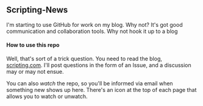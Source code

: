 ## Scripting-News

I'm starting to use GitHub for work on my blog. Why not? It's got good communication and collaboration tools. Why not hook it up to a blog

#### How to use this repo

Well, that's sort of a trick question. You need to read the blog, [scripting.com](http://scripting.com/). I'll post questions in the form of an Issue, and a discussion may or may not ensue.

You can also _watch_ the repo, so you'll be informed via email when something new shows up here. There's an icon at the top of each page that allows you to watch or unwatch.
